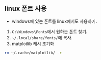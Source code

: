 ## linux 폰트 사용
* windows에 있는 폰트를 linux에서도 사용하기.
1. `C:\Windows\Fonts`에서 원하는 폰트 찾기.
1. `~/.local/share/fonts/`에 복사.
1. matplotlib 캐시 초기화
```sh
rm ~/.cache/matplotlib/ -r
```